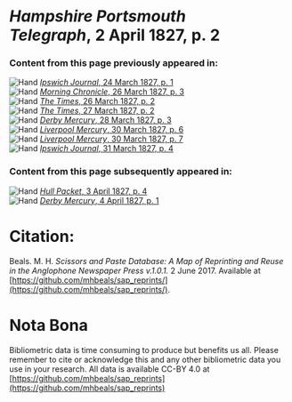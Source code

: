 # *Hampshire Portsmouth Telegraph*, 2 April 1827, p. 2  
  
### Content from this page previously appeared in:  
![Hand](http://scissorsandpaste.net/wp-content/uploads/2017/06/smallhandpointer.png) [*Ipswich Journal*, 24 March 1827, p. 1](https://mhbeals.github.io/sap_html/Ipswich-Journal/Ipswich-Journal-24-March-1827-p-1)  
![Hand](http://scissorsandpaste.net/wp-content/uploads/2017/06/smallhandpointer.png) [*Morning Chronicle*, 26 March 1827, p. 3](https://mhbeals.github.io/sap_html/Morning-Chronicle/Morning-Chronicle-26-March-1827-p-3)  
![Hand](http://scissorsandpaste.net/wp-content/uploads/2017/06/smallhandpointer.png) [*The Times*, 26 March 1827, p. 2](https://mhbeals.github.io/sap_html/The-Times/The-Times-26-March-1827-p-2)  
![Hand](http://scissorsandpaste.net/wp-content/uploads/2017/06/smallhandpointer.png) [*The Times*, 27 March 1827, p. 2](https://mhbeals.github.io/sap_html/The-Times/The-Times-27-March-1827-p-2)  
![Hand](http://scissorsandpaste.net/wp-content/uploads/2017/06/smallhandpointer.png) [*Derby Mercury*, 28 March 1827, p. 3](https://mhbeals.github.io/sap_html/Derby-Mercury/Derby-Mercury-28-March-1827-p-3)  
![Hand](http://scissorsandpaste.net/wp-content/uploads/2017/06/smallhandpointer.png) [*Liverpool Mercury*, 30 March 1827, p. 6](https://mhbeals.github.io/sap_html/Liverpool-Mercury/Liverpool-Mercury-30-March-1827-p-6)  
![Hand](http://scissorsandpaste.net/wp-content/uploads/2017/06/smallhandpointer.png) [*Liverpool Mercury*, 30 March 1827, p. 7](https://mhbeals.github.io/sap_html/Liverpool-Mercury/Liverpool-Mercury-30-March-1827-p-7)  
![Hand](http://scissorsandpaste.net/wp-content/uploads/2017/06/smallhandpointer.png) [*Ipswich Journal*, 31 March 1827, p. 4](https://mhbeals.github.io/sap_html/Ipswich-Journal/Ipswich-Journal-31-March-1827-p-4)  
  
### Content from this page subsequently appeared in:  
![Hand](http://scissorsandpaste.net/wp-content/uploads/2017/06/smallhandpointer.png) [*Hull Packet*, 3 April 1827, p. 4](https://mhbeals.github.io/sap_html/Hull-Packet/Hull-Packet-3-April-1827-p-4)  
![Hand](http://scissorsandpaste.net/wp-content/uploads/2017/06/smallhandpointer.png) [*Derby Mercury*, 4 April 1827, p. 1](https://mhbeals.github.io/sap_html/Derby-Mercury/Derby-Mercury-4-April-1827-p-1)  


# Citation: 

Beals. M. H. *Scissors and Paste Database: A Map of Reprinting and Reuse in the Anglophone Newspaper Press v.1.0.1.* 2 June 2017. Available at [https://github.com/mhbeals/sap_reprints/](https://github.com/mhbeals/sap_reprints/). 

# Nota Bona

Bibliometric data is time consuming to produce but benefits us all. Please remember to cite or acknowledge this and any other bibliometric data you use in your research. All data is available CC-BY 4.0 at [https://github.com/mhbeals/sap_reprints](https://github.com/mhbeals/sap_reprints)